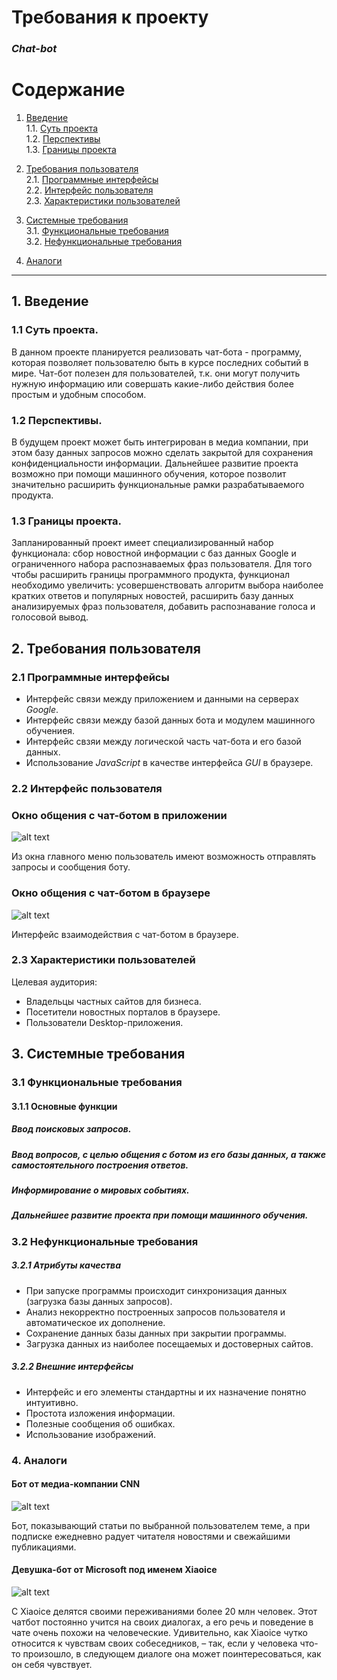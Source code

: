 # Требования к проекту  
### *Chat-bot*


# Содержание

 1.	[Введение](#1)   
   1.1. [Суть проекта](#1.1)    
   1.2. [Перспективы](#1.2)  
   1.3.  [Границы проекта](#1.3)  
 
 2.	[Требования пользователя](#2)   
   2.1. [Программные интерфейсы](#2.1)   
   2.2. [Интерфейс пользователя](#2.2)   
   2.3. [Характеристики пользователей](#2.3) 
   
 3.	[Системные требования](#3)    
   3.1. [Функциональные требования](#3.1)   
   3.2. [Нефункциональные требования](#3.2)   
         
 4.	[Аналоги](#4) 
 
---
##  1.	Введение <a name="1"></a>   

###     1.1	Суть проекта.<a name="1.1"></a>
В данном проекте планируется реализовать чат-бота -  программу, которая позволяет пользователю быть в курсе последних событий в мире. Чат-бот полезен для пользователей, т.к. они могут получить нужную информацию или совершать какие-либо действия более простым и удобным способом. 

###     1.2 Перспективы.<a name="1.2"></a> 
В будущем проект может быть интегрирован в медиа компании, при этом базу данных запросов можно сделать закрытой для сохранения конфиденциальности информации.
Дальнейшее развитие проекта возможно при помощи машинного обучения, которое позволит значительно расширить функциональные рамки разрабатываемого продукта.

###     1.3 Границы проекта.<a name="1.3"></a>      
Запланированный проект имеет специализированный набор функционала: сбор новостной информации с баз данных Google и ограниченного набора распознаваемых фраз пользователя. Для того чтобы расширить границы программного продукта, функционал необходимо увеличить: усовершенствовать алгоритм выбора наиболее кратких ответов и популярных новостей, расширить базу данных анализируемых фраз пользователя, добавить распознавание голоса и голосовой вывод.

## 2.	Требования пользователя<a name="2"></a> 

### 2.1	Программные интерфейсы<a name="2.1"></a>   
-	Интерфейс связи между приложением и данными на серверах *Google*.  
-	Интерфейс связи между базой данных бота и модулем машинного обучениея.
- Интерфейс свзяи между логической часть чат-бота и его базой данных.
-	Использование *JavaScript* в качестве интерфейса *GUI* в браузере. 

### 2.2	Интерфейс пользователя<a name="2.2"></a>   
### Окно общения с чат-ботом в приложении
![alt text](https://github.com/alkaptur19/3TPO_project/blob/master/Mokups/Desktop%20Interface.png)  

Из окна главного меню пользователь имеют возможность отправлять запросы и сообщения боту.

### Окно общения с чат-ботом в браузере 
![alt text](https://github.com/alkaptur19/3TPO_project/blob/master/Mokups/Browse%20Interface.png)

Интерфейс взаимодействия с чат-ботом в браузере.

### 2.3	Характеристики пользователей<a name="2.3"></a>   
Целевая аудитория:  
-	Владельцы частных сайтов для бизнеса.
- Посетители новостных порталов в браузере.
- Пользователи Desktop-приложения.

## 3. Системные требования<a name="3"></a>   

### 3.1 Функциональные требования<a name="3.1"></a> 
#### 3.1.1 Основные функции 
#####	Ввод поисковых запросов. 
#####	Ввод вопросов, с целью общения с ботом из его базы данных, а также самостоятельного построения ответов.  
#####	Информирование о мировых событиях.
#####	Дальнейшее развитие проекта при помощи машинного обучения.   

### 3.2	Нефункциональные требования<a name="3.2"></a> 
##### 3.2.1	Атрибуты качества
-	При запуске программы происходит синхронизация данных (загрузка базы данных запросов).
-	Анализ некорректно построенных запросов пользователя и автоматическое их дополнение.
-	Сохранение данных базы данных при закрытии программы.
-	Загрузка данных из наиболее посещаемых и достоверных сайтов.
##### 	3.2.2	Внешние интерфейсы
-	Интерфейс и его элементы стандартны и их назначение понятно интуитивно.  
-	Простота изложения информации.
- Полезные сообщения об ошибках.
- Использование изображений.

### 4. Аналоги<a name="4"></a> 

#### Бот от медиа-компании CNN

![alt text](https://github.com/alkaptur19/3TPO_project/blob/master/Images/2017-03-06-texterra-13.jpg)

Бот, показывающий статьи по выбранной пользователем теме, а при подписке ежедневно радует читателя новостями и свежайшими публикациями.

#### Девушка-бот от Microsoft под именем Xiaoice

![alt text](https://github.com/alkaptur19/3TPO_project/blob/master/Images/8292_d6b5b6924f7f8118104cd3e3921deeac.png)

С Xiaoice делятся своими переживаниями более 20 млн человек. 
Этот чатбот постоянно учится на своих диалогах, а его речь и поведение в чате очень похожи на человеческие.
Удивительно, как Xiaoice чутко относится к чувствам своих собеседников, – так, если у человека что-то произошло, в следующем диалоге она может поинтересоваться, как он себя чувствует.
